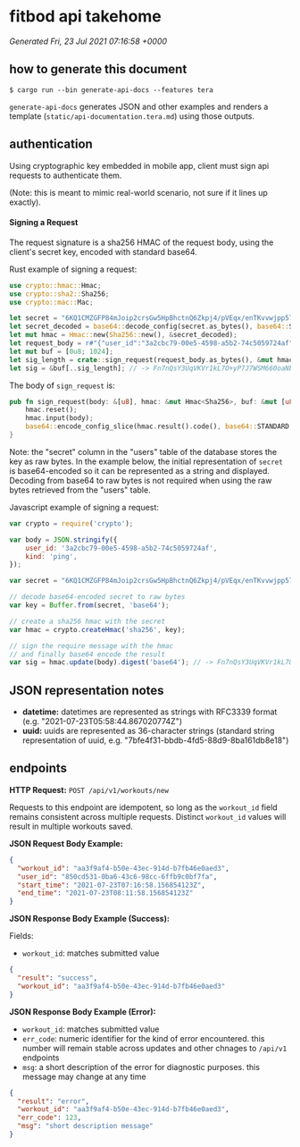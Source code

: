 # fitbod api takehome

*Generated Fri, 23 Jul 2021 07:16:58 +0000*

## how to generate this document

```console
$ cargo run --bin generate-api-docs --features tera
```

`generate-api-docs` generates JSON and other examples and renders a template (`static/api-documentation.tera.md`)
using those outputs.

## authentication

Using cryptographic key embedded in mobile app, client must sign api requests to authenticate them.

(Note: this is meant to mimic real-world scenario, not sure if it lines up exactly).

#### Signing a Request

The request signature is a sha256 HMAC of the request body, using the client's secret key, encoded with standard base64.

Rust example of signing a request:

```rust
use crypto::hmac::Hmac;
use crypto::sha2::Sha256;
use crypto::mac::Mac;

let secret = "6KQ1CMZGFP84mJoip2crsGw5HpBhctnQ6Zkpj4/pVEqx/enTKvvwjpp57Nq7JS9gqjxyM1PtXcEHJxC0gag+dA==";
let secret_decoded = base64::decode_config(secret.as_bytes(), base64::STANDARD).unwrap();
let mut hmac = Hmac::new(Sha256::new(), &secret_decoded);
let request_body = r#"{"user_id":"3a2cbc79-00e5-4598-a5b2-74c5059724af","kind":"ping"}"#;
let mut buf = [0u8; 1024];
let sig_length = crate::sign_request(request_body.as_bytes(), &mut hmac, &mut buf[..]);
let sig = &buf[..sig_length]; // -> Fn7nQsY3UqVKVr1kL7O+yP7J7WSM660oaNbSq42Vy7A=
```

The body of `sign_request` is:

```rust
pub fn sign_request(body: &[u8], hmac: &mut Hmac<Sha256>, buf: &mut [u8]) -> usize {
    hmac.reset();
    hmac.input(body);
    base64::encode_config_slice(hmac.result().code(), base64::STANDARD, buf)
}
```

Note: the "secret" column in the "users" table of the database stores the key as raw bytes. In the example below, the
initial representation of `secret` is base64-encoded so it can be represented as a string and displayed. Decoding from
base64 to raw bytes is not required when using the raw bytes retrieved from the "users" table.

Javascript example of signing a request:

```javascript
var crypto = require('crypto');

var body = JSON.stringify({
    user_id: '3a2cbc79-00e5-4598-a5b2-74c5059724af',
    kind: 'ping',
});

var secret = "6KQ1CMZGFP84mJoip2crsGw5HpBhctnQ6Zkpj4/pVEqx/enTKvvwjpp57Nq7JS9gqjxyM1PtXcEHJxC0gag+dA==";

// decode base64-encoded secret to raw bytes
var key = Buffer.from(secret, 'base64');

// create a sha256 hmac with the secret
var hmac = crypto.createHmac('sha256', key);

// sign the require message with the hmac
// and finally base64 encode the result
var sig = hmac.update(body).digest('base64'); // -> Fn7nQsY3UqVKVr1kL7O+yP7J7WSM660oaNbSq42Vy7A=
```

## JSON representation notes

- **datetime:** datetimes are represented as strings with RFC3339 format (e.g. "2021-07-23T05:58:44.867020774Z")
- **uuid:** uuids are represented as 36-character strings (standard string representation of uuid, e.g. "7bfe4f31-bbdb-4fd5-88d9-8ba161db8e18")

## endpoints

**HTTP Request:** `POST /api/v1/workouts/new`

Requests to this endpoint are idempotent, so long as the `workout_id` field remains consistent across
multiple requests. Distinct `workout_id` values will result in multiple workouts saved.

**JSON Request Body Example:**

```json
{
  "workout_id": "aa3f9af4-b50e-43ec-914d-b7fb46e0aed3",
  "user_id": "850cd531-0ba6-43c6-98cc-6ffb9c0bf7fa",
  "start_time": "2021-07-23T07:16:58.156854123Z",
  "end_time": "2021-07-23T08:11:58.156854123Z"
}
```

**JSON Response Body Example (Success):**

Fields:
- `workout_id`: matches submitted value

```json
{
  "result": "success",
  "workout_id": "aa3f9af4-b50e-43ec-914d-b7fb46e0aed3"
}
```

**JSON Response Body Example (Error):**

- `workout_id`: matches submitted value
- `err_code`: numeric identifier for the kind of error encountered. this number will remain
   stable across updates and other chnages to `/api/v1` endpoints
- `msg`: a short description of the error for diagnostic purposes. this message may change
   at any time

```json
{
  "result": "error",
  "workout_id": "aa3f9af4-b50e-43ec-914d-b7fb46e0aed3",
  "err_code": 123,
  "msg": "short description message"
}
```



